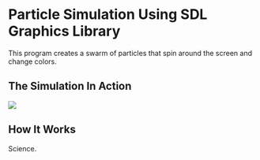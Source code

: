
# Particle Simulation Using SDL Graphics Library

This program creates a swarm of particles that spin around the screen and change colors.

<h2>The Simulation In Action</h2>
<p align="left">
  <img src = "http://giphy.com/gifs/2YrVz2VprRPNK/html5"/>
</p>

<h2>How It Works</h2>
Science.
